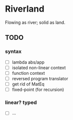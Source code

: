 # Riverland

Flowing as river; solid as land.

## TODO

### syntax

+ [ ] lambda abs/app
+ [ ] isolated non-linear context
+ [ ] function context
+ [ ] reversed program translator
+ [ ] get rid of MatEq
+ [ ] fixed-point (for recursion)

### linear? typed

+ [ ] ...
